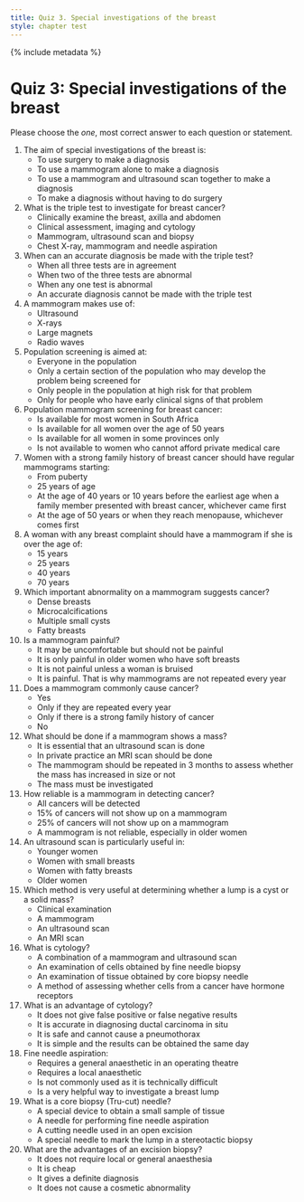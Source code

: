 ```yaml
---
title: Quiz 3. Special investigations of the breast
style: chapter test
---
```


{% include metadata %}

# Quiz 3: Special investigations of the breast

Please choose the *one*, most correct answer to each question or statement.

1.	The aim of special investigations of the breast is:
	-	To use surgery to make a diagnosis
	-	To use a mammogram alone to make a diagnosis
	-	To use a mammogram and ultrasound scan together to make a diagnosis
	+	To make a diagnosis without having to do surgery
2.	What is the triple test to investigate for breast cancer?
	-	Clinically examine the breast, axilla and abdomen
	+	Clinical assessment, imaging and cytology
	-	Mammogram, ultrasound scan and biopsy
	-	Chest X-ray, mammogram and needle aspiration
3.	When can an accurate diagnosis be made with the triple test?
	+	When all three tests are in agreement
	-	When two of the three tests are abnormal
	-	When any one test is abnormal
	-	An accurate diagnosis cannot be made with the triple test
4.	A mammogram makes use of:
	-	Ultrasound
	+	X-rays
	-	Large magnets
	-	Radio waves
5.	Population screening is aimed at:
	-	Everyone in the population
	+	Only a certain section of the population who may develop the problem being screened for
	-	Only people in the population at high risk for that problem
	-	Only for people who have early clinical signs of that problem
6.	Population mammogram screening for breast cancer:
	-	Is available for most women in South Africa
	-	Is available for all women over the age of 50 years
	-	Is available for all women in some provinces only
	+	Is not available to women who cannot afford private medical care
7.	Women with a strong family history of breast cancer should have regular mammograms starting:
	-	From puberty
	-	25 years of age
	+	At the age of 40 years or 10 years before the earliest age when a family member presented with breast cancer, whichever came first
	-	At the age of 50 years or when they reach menopause, whichever comes first
8.	A woman with any breast complaint should have a mammogram if she is over the age of:
	-	15 years
	-	25 years
	+	40 years
	-	70 years
9.	Which important abnormality on a mammogram suggests cancer?
	-	Dense breasts
	+	Microcalcifications
	-	Multiple small cysts
	-	Fatty breasts
10.	Is a mammogram painful?
	+	It may be uncomfortable but should not be painful
	-	It is only painful in older women who have soft breasts
	-	It is not painful unless a woman is bruised
	-	It is painful. That is why mammograms are not repeated every year
11.	Does a mammogram commonly cause cancer?
	-	Yes
	-	Only if they are repeated every year
	-	Only if there is a strong family history of cancer
	+	No
12.	What should be done if a mammogram shows a mass?
	-	It is essential that an ultrasound scan is done
	-	In private practice an MRI scan should be done
	-	The mammogram should be repeated in 3 months to assess whether the mass has increased in size or not
	+	The mass must be investigated
13.	How reliable is a mammogram in detecting cancer?
	-	All cancers will be detected
	+	15% of cancers will not show up on a mammogram
	-	25% of cancers will not show up on a mammogram
	-	A mammogram is not reliable, especially in older women
14.	An ultrasound scan is particularly useful in:
	+	Younger women
	-	Women with small breasts
	-	Women with fatty breasts
	-	Older women
15.	Which method is very useful at determining whether a lump is a cyst or a solid mass?
	-	Clinical examination
	-	A mammogram
	+	An ultrasound scan
	-	An MRI scan
16.	What is cytology?
	-	A combination of a mammogram and ultrasound scan
	+	An examination of cells obtained by fine needle biopsy
	-	An examination of tissue obtained by core biopsy needle
	-	A method of assessing whether cells from a cancer have hormone receptors
17.	What is an advantage of cytology?
	-	It does not give false positive or false negative results
	-	It is accurate in diagnosing ductal carcinoma in situ
	-	It is safe and cannot cause a pneumothorax
	+	It is simple and the results can be obtained the same day
18.	Fine needle aspiration:
	-	Requires a general anaesthetic in an operating theatre
	-	Requires a local anaesthetic
	-	Is not commonly used as it is technically difficult
	+	Is a very helpful way to investigate a breast lump
19.	What is a core biopsy (Tru-cut) needle?
	+	A special device to obtain a small sample of tissue
	-	A needle for performing fine needle aspiration
	-	A cutting needle used in an open excision
	-	A special needle to mark the lump in a stereotactic biopsy
20.	What are the advantages of an excision biopsy?
	-	It does not require local or general anaesthesia
	-	It is cheap
	+	It gives a definite diagnosis
	-	It does not cause a cosmetic abnormality
